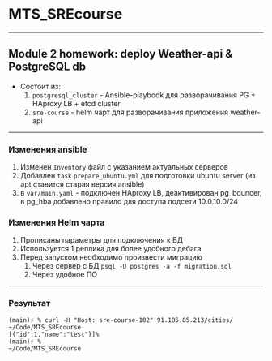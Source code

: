 # MTS_SREcourse

---
## Module 2 homework: deploy Weather-api & PostgreSQL db

- Состоит из:
  1. `postgresql_cluster` - Ansible-playbook для разворачивания PG + HAproxy LB + etcd cluster
  2. `sre-course` - helm чарт для разворачивания приложения weather-api
--- 
### Изменения ansible
1. Изменен `Inventory` файл с указанием актуальных серверов
2. Добавлен `task` `prepare_ubuntu.yml` для подготовки ubuntu server (из apt ставится старая версия ansible)
3. в `var/main.yaml` - подключен HAproxy LB, деактивирован pg_bouncer, в pg_hba добавлено правило для доступа подсети 10.0.10.0/24

### Изменения Helm чарта
1. Прописаны параметры для подключения к БД
2. Используется 1 реплика для более удобного дебага 
3. Перед запуском необходимо произвести миграцию
   1. Через сервер с БД `psql -U postgres -a -f migration.sql`
   2. Через удобное ПО 

---
### Результат

```shell
(main)⚡ % curl -H "Host: sre-course-102" 91.185.85.213/cities/                                                        ~/Code/MTS_SREcourse
[{"id":1,"name":"test"}]%
(main)⚡ %                                                                                                             ~/Code/MTS_SREcourse
```